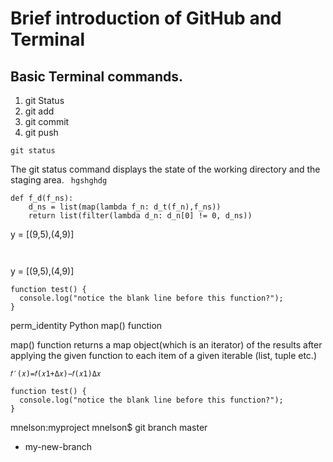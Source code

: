 # Brief introduction of GitHub and Terminal
## Basic Terminal commands.
1. git Status
2. git add
3. git commit
4. git push
 
```
git status
```
The git status command displays the state of the working directory and the staging area.
` hgshghdg`



```
def f_d(f_ns):
    d_ns = list(map(lambda f_n: d_t(f_n),f_ns))
    return list(filter(lambda d_n: d_n[0] != 0, d_ns))
```
y = [(9,5),(4,9)]
```


```
y = [(9,5),(4,9)]

```
function test() {
  console.log("notice the blank line before this function?");
}
```
perm_identity
Python map() function

map() function returns a map object(which is an iterator) of the results after applying the given function to each item of a given iterable (list, tuple etc.)



```
𝑓′(𝑥)=𝑓(𝑥1+Δ𝑥)−𝑓(𝑥1)Δ𝑥

```


```
function test() {
  console.log("notice the blank line before this function?");
}
```
mnelson:myproject mnelson$ git branch
  master
* my-new-branch


